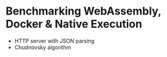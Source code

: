 # Benchmarking WebAssembly, Docker & Native Execution

- HTTP server with JSON parsing
- Chudnovsky algorithm